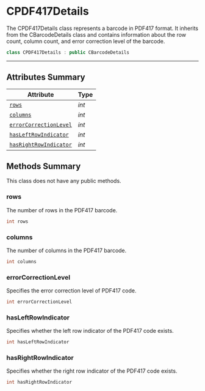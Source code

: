 # CPDF417Details

The CPDF417Details class represents a barcode in PDF417 format. It inherits from the CBarcodeDetails class and contains information about the row count, column count, and error correction level of the barcode.

```cpp
class CPDF417Details : public CBarcodeDetails
```

---

## Attributes Summary

| Attribute | Type |
|---------- | ---- |
| [`rows`](#rows) | *int* |
| [`columns`](#columns) | *int* |
| [`errorCorrectionLevel`](#errorcorrectionlevel) | *int* |
| [`hasLeftRowIndicator`](#hasleftrowindicator) | *int* |
| [`hasRightRowIndicator`](#hasrightrowindicator) | *int* |

## Methods Summary

This class does not have any public methods.

### rows

The number of rows in the PDF417 barcode.

```cpp
int rows
```

### columns

The number of columns in the PDF417 barcode.

```cpp
int columns
```

### errorCorrectionLevel

Specifies the error correction level of PDF417 code.

```cpp
int errorCorrectionLevel
```

### hasLeftRowIndicator

Specifies whether the left row indicator of the PDF417 code exists.

```cpp
int hasLeftRowIndicator
```

### hasRightRowIndicator

Specifies whether the right row indicator of the PDF417 code exists.

```cpp
int hasRightRowIndicator
```